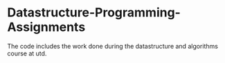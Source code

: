 # Datastructure-Programming-Assignments
The code includes the work done during the datastructure and algorithms course at utd. 
